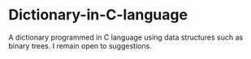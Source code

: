 # Dictionary-in-C-language
A dictionary programmed in C language using data structures such as binary trees.
I remain open to suggestions.
